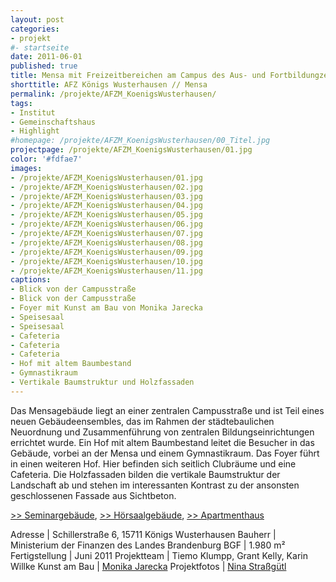 ```yaml
---
layout: post
categories:
- projekt
#- startseite
date: 2011-06-01
published: true
title: Mensa mit Freizeitbereichen am Campus des Aus- und Fortbildungzentrums des Landes Brandenburg
shorttitle: AFZ Königs Wusterhausen // Mensa
permalink: /projekte/AFZM_KoenigsWusterhausen/
tags: 
- Institut
- Gemeinschaftshaus
- Highlight
#homepage: /projekte/AFZM_KoenigsWusterhausen/00_Titel.jpg
projectpage: /projekte/AFZM_KoenigsWusterhausen/01.jpg 
color: '#fdfae7'
images:
- /projekte/AFZM_KoenigsWusterhausen/01.jpg
- /projekte/AFZM_KoenigsWusterhausen/02.jpg
- /projekte/AFZM_KoenigsWusterhausen/03.jpg
- /projekte/AFZM_KoenigsWusterhausen/04.jpg
- /projekte/AFZM_KoenigsWusterhausen/05.jpg
- /projekte/AFZM_KoenigsWusterhausen/06.jpg
- /projekte/AFZM_KoenigsWusterhausen/07.jpg
- /projekte/AFZM_KoenigsWusterhausen/08.jpg
- /projekte/AFZM_KoenigsWusterhausen/09.jpg
- /projekte/AFZM_KoenigsWusterhausen/10.jpg
- /projekte/AFZM_KoenigsWusterhausen/11.jpg
captions:
- Blick von der Campusstraße
- Blick von der Campusstraße
- Foyer mit Kunst am Bau von Monika Jarecka
- Speisesaal
- Speisesaal
- Cafeteria
- Cafeteria
- Cafeteria
- Hof mit altem Baumbestand
- Gymnastikraum
- Vertikale Baumstruktur und Holzfassaden
---
```

Das Mensagebäude liegt an einer zentralen Campusstraße und ist Teil eines neuen Gebäudeensembles, das im Rahmen der städtebaulichen Neuordnung und Zusammenführung von zentralen Bildungseinrichtungen errichtet wurde. Ein Hof mit altem Baumbestand leitet die Besucher in das Gebäude, vorbei an der Mensa und einem Gymnastikraum. Das Foyer führt in einen weiteren Hof. Hier befinden sich seitlich Clubräume und eine Cafeteria. Die Holzfassaden bilden die vertikale Baumstruktur der Landschaft ab und stehen im interessanten Kontrast zu der ansonsten geschlossenen Fassade aus Sichtbeton. 

[\>> Seminargebäude](../projekte/AFZS_KoenigsWusterhausen/), [\>> Hörsaalgebäude](../projekte/AFZH_KoenigsWusterhausen/), [\>> Apartmenthaus](../projekte/AFZA_KoenigsWusterhausen/)

Adresse			|	Schillerstraße 6, 15711 Königs Wusterhausen
Bauherr			|	Ministerium der Finanzen des Landes Brandenburg
BGF				|	1.980 m²
Fertigstellung	|	Juni 2011
Projektteam		|	Tiemo Klumpp, Grant Kelly, Karin Willke
Kunst am Bau	|	[Monika Jarecka](http://www.monikajarecka.com)
Projektfotos	|	[Nina Straßgütl](http://www.ninastrg.de/)